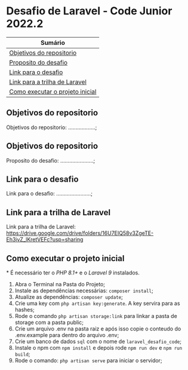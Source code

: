 # Desafio de Laravel - Code Junior 2022.2

| **Sumário** |
|-------------|
| [Objetivos do repositorio](#objetivos-do-repositorio) |
| [Proposito do desafio](#proposito-do-desafio) |
| [Link para o desafio](#link-para-o-desafio) |
| [Link para a trilha de Laravel](#link-para-a-trilha-de-laravel) |
| [Como executar o projeto inicial](#como-executar-o-projeto-inicial) |

## Objetivos do repositorio
Objetivos do repositorio: ..................;

## Objetivos do repositorio
Proposito do desafio: ......................; 
<br>

## Link para o desafio
Link para o desafio: .......................;
<br>

## Link para a trilha de Laravel
Link para a trilha de Laravel: https://drive.google.com/drive/folders/16U7EIQ58v3ZgeTE-Eh3ivZ_lKretVEFc?usp=sharing
<br>

## Como executar o projeto inicial
\* É necessário ter o _PHP 8.1+_ e o _Laravel 9_ instalados.
1. Abra o Terminal na Pasta do Projeto;
2. Instale as dependências necessárias: `composer install`;
3. Atualize as dependências: `composer update`;
4. Crie uma key com `php artisan key:generate`. A key servira para as hashes;
5. Rode o comando `php artisan storage:link` para linkar a pasta de storage com a pasta public;
6. Crie um arquivo .env na pasta raiz e após isso copie o conteudo do .env.example para dentro do arquivo .env;
7. Crie um banco de dados `sql` com o nome de `laravel_desafio_code`;
8. Instale o npm com `npm install` e depois rode `npm run dev` e `npm run build`;
9. Rode o comando: `php artisan serve` para iniciar o servidor;

